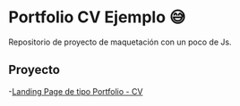 # Portfolio CV Ejemplo 😅

Repositorio de proyecto de maquetación con un poco de Js.

## Proyecto

-[Landing Page de tipo Portfolio - CV](https://justcoddev.github.io/portafolio-cv/)

